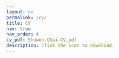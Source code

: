 ```yaml
---
layout: cv
permalink: /cv/
title: CV
nav: true
nav_order: 4
cv_pdf: Shuwen-Chai-CV.pdf
description: Click the icon to download.
---
```


